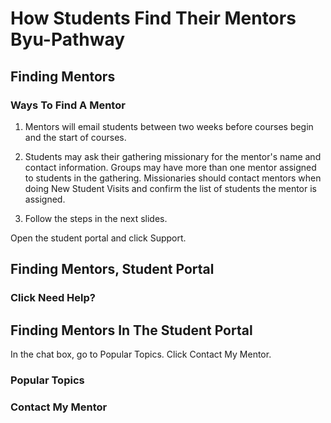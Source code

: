 # How Students Find Their Mentors Byu-Pathway

## Finding Mentors

### Ways To Find A Mentor

1. Mentors will email students between two weeks before courses begin and the start of courses.

2. Students may ask their gathering missionary for the mentor's name and contact information. Groups may have more than one mentor assigned to students in the gathering. Missionaries should contact mentors when doing New Student Visits and confirm the list of students the mentor is assigned.

3. Follow the steps in the next slides.

Open the student portal and click Support.

## Finding Mentors, Student Portal

### Click Need Help?

## Finding Mentors In The Student Portal

In the chat box, go to Popular Topics. Click Contact My Mentor.

### Popular Topics

### Contact My Mentor

